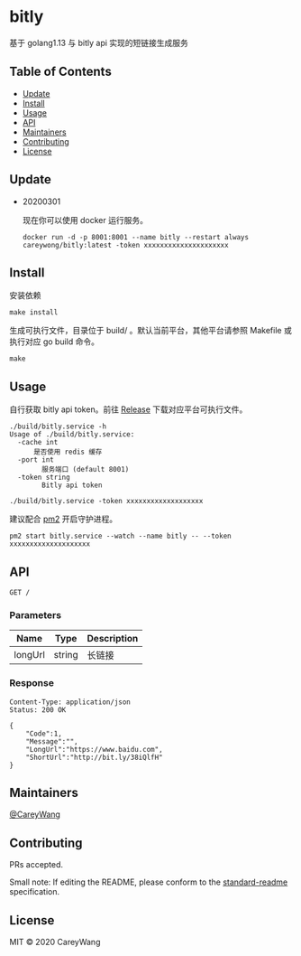 # bitly

基于 golang1.13 与 bitly api 实现的短链接生成服务

## Table of Contents

- [Update](#update)
- [Install](#install)
- [Usage](#usage)
- [API](#api)
- [Maintainers](#maintainers)
- [Contributing](#contributing)
- [License](#license)

## Update

- 20200301

  现在你可以使用 docker 运行服务。

  ```shell
  docker run -d -p 8001:8001 --name bitly --restart always careywong/bitly:latest -token xxxxxxxxxxxxxxxxxxxxx
  ```

## Install

安装依赖

```
make install
```

生成可执行文件，目录位于 build/ 。默认当前平台，其他平台请参照 Makefile 或执行对应 go build 命令。

```
make
```

## Usage

自行获取 bitly api token。前往 [Release](https://github.com/CareyWang/bitly/releases) 下载对应平台可执行文件。

```
./build/bitly.service -h
Usage of ./build/bitly.service:
  -cache int
      是否使用 redis 缓存
  -port int
    	服务端口 (default 8001)
  -token string
    	Bitly api token

./build/bitly.service -token xxxxxxxxxxxxxxxxxxx
```

建议配合 [pm2](https://pm2.keymetrics.io/) 开启守护进程。

```
pm2 start bitly.service --watch --name bitly -- --token xxxxxxxxxxxxxxxxxxxx
```

## API

```
GET /
```

### Parameters
|Name|Type|Description|
|---|---|---|
|longUrl|string|长链接|

### Response

```
Content-Type: application/json
Status: 200 OK 

{
    "Code":1,
    "Message":"",
    "LongUrl":"https://www.baidu.com",
    "ShortUrl":"http://bit.ly/38iQlfH"
}
```


## Maintainers

[@CareyWang](https://github.com/CareyWang)

## Contributing

PRs accepted.

Small note: If editing the README, please conform to the [standard-readme](https://github.com/RichardLitt/standard-readme) specification.

## License

MIT © 2020 CareyWang
